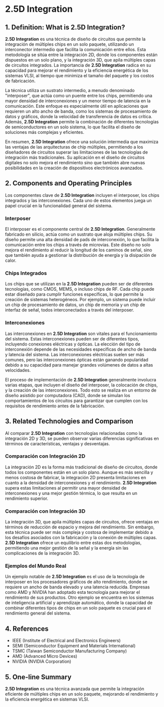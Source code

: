 # 2.5D Integration

## 1. Definition: What is **2.5D Integration**?
**2.5D Integration** es una técnica de diseño de circuitos que permite la integración de múltiples chips en un solo paquete, utilizando un interconector intermedio que facilita la comunicación entre ellos. Esta metodología se sitúa entre la integración 2D, donde los componentes están dispuestos en un solo plano, y la integración 3D, que apila múltiples capas de circuitos integrados. La importancia de **2.5D Integration** radica en su capacidad para mejorar el rendimiento y la eficiencia energética de los sistemas VLSI, al tiempo que minimiza el tamaño del paquete y los costos de fabricación.

La técnica utiliza un sustrato intermedio, a menudo denominado "interposer", que actúa como un puente entre los chips, permitiendo una mayor densidad de interconexiones y un menor tiempo de latencia en la comunicación. Este enfoque es especialmente útil en aplicaciones que requieren un alto ancho de banda, como los sistemas de procesamiento de datos y gráficos, donde la velocidad de transferencia de datos es crítica. Además, **2.5D Integration** permite la combinación de diferentes tecnologías de semiconductores en un solo sistema, lo que facilita el diseño de soluciones más complejas y eficientes.

En resumen, **2.5D Integration** ofrece una solución intermedia que maximiza las ventajas de las arquitecturas de chip múltiples, permitiendo a los diseñadores de circuitos superar las limitaciones de las tecnologías de integración más tradicionales. Su aplicación en el diseño de circuitos digitales no solo mejora el rendimiento sino que también abre nuevas posibilidades en la creación de dispositivos electrónicos avanzados.

## 2. Components and Operating Principles
Los componentes clave de **2.5D Integration** incluyen el interposer, los chips integrados y las interconexiones. Cada uno de estos elementos juega un papel crucial en la funcionalidad general del sistema.

### Interposer
El interposer es el componente central de **2.5D Integration**. Generalmente fabricado en silicio, actúa como un sustrato que aloja múltiples chips. Su diseño permite una alta densidad de pads de interconexión, lo que facilita la comunicación entre los chips a través de microvias. Este diseño no solo mejora el rendimiento al reducir la longitud de los caminos de señal, sino que también ayuda a gestionar la distribución de energía y la disipación de calor.

### Chips Integrados
Los chips que se utilizan en la **2.5D Integration** pueden ser de diferentes tecnologías, como CMOS, MEMS, o incluso chips de RF. Cada chip puede estar diseñado para cumplir funciones específicas, lo que permite la creación de sistemas heterogéneos. Por ejemplo, un sistema puede incluir un chip de procesamiento de datos, un chip de memoria y un chip de interfaz de señal, todos interconectados a través del interposer.

### Interconexiones
Las interconexiones en **2.5D Integration** son vitales para el funcionamiento del sistema. Estas interconexiones pueden ser de diferentes tipos, incluyendo conexiones eléctricas y ópticas. La elección del tipo de interconexión depende de las necesidades específicas de ancho de banda y latencia del sistema. Las interconexiones eléctricas suelen ser más comunes, pero las interconexiones ópticas están ganando popularidad debido a su capacidad para manejar grandes volúmenes de datos a altas velocidades.

El proceso de implementación de **2.5D Integration** generalmente involucra varias etapas, que incluyen el diseño del interposer, la colocación de chips, y la creación de las interconexiones. Todo esto se realiza en un entorno de diseño asistido por computadora (CAD), donde se simulan los comportamientos de los circuitos para garantizar que cumplen con los requisitos de rendimiento antes de la fabricación.

## 3. Related Technologies and Comparison
Al comparar **2.5D Integration** con tecnologías relacionadas como la integración 2D y 3D, se pueden observar varias diferencias significativas en términos de características, ventajas y desventajas.

### Comparación con Integración 2D
La integración 2D es la forma más tradicional de diseño de circuitos, donde todos los componentes están en un solo plano. Aunque es más sencilla y menos costosa de fabricar, la integración 2D presenta limitaciones en cuanto a la densidad de interconexiones y el rendimiento. **2.5D Integration** supera estas limitaciones al permitir una mayor densidad de interconexiones y una mejor gestión térmica, lo que resulta en un rendimiento superior.

### Comparación con Integración 3D
La integración 3D, que apila múltiples capas de circuitos, ofrece ventajas en términos de reducción de espacio y mejora del rendimiento. Sin embargo, esta técnica puede ser más compleja y costosa de implementar debido a los desafíos asociados con la fabricación y la conexión de múltiples capas. **2.5D Integration** ofrece un equilibrio entre estas dos metodologías, permitiendo una mejor gestión de la señal y la energía sin las complicaciones de la integración 3D.

### Ejemplos del Mundo Real
Un ejemplo notable de **2.5D Integration** es el uso de la tecnología de interposer en los procesadores gráficos de alto rendimiento, donde se requiere un ancho de banda elevado y una latencia reducida. Empresas como AMD y NVIDIA han adoptado esta tecnología para mejorar el rendimiento de sus productos. Otro ejemplo se encuentra en los sistemas de inteligencia artificial y aprendizaje automático, donde la capacidad de combinar diferentes tipos de chips en un solo paquete es crucial para el rendimiento general del sistema.

## 4. References
- IEEE (Institute of Electrical and Electronics Engineers)
- SEMI (Semiconductor Equipment and Materials International)
- TSMC (Taiwan Semiconductor Manufacturing Company)
- AMD (Advanced Micro Devices)
- NVIDIA (NVIDIA Corporation)

## 5. One-line Summary
**2.5D Integration** es una técnica avanzada que permite la integración eficiente de múltiples chips en un solo paquete, mejorando el rendimiento y la eficiencia energética en sistemas VLSI.